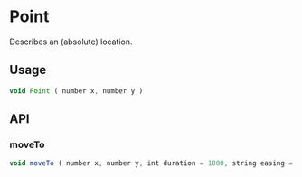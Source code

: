 # Point

Describes an (absolute) location.

## Usage

```js
void Point ( number x, number y )
```

## API

### moveTo

```js
void moveTo ( number x, number y, int duration = 1000, string easing = 'ease-in-out' )
```
